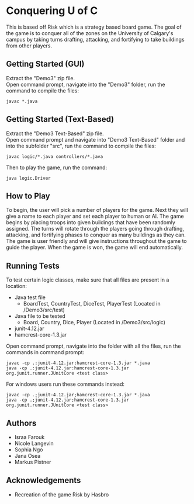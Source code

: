 # Conquering U of C
This is based off Risk which is a strategy based board game. The goal of the game is to conquer all of the zones on the University of Calgary's campus by taking turns drafting, attacking, and fortifying to take buildings from other players.

## Getting Started (GUI)
Extract the "Demo3" zip file.\
Open command prompt, navigate into the "Demo3" folder, run the command to compile the files:
```
javac *.java
````
## Getting Started (Text-Based)
Extract the "Demo3 Text-Based" zip file.\
Open command prompt and navigate into "Demo3 Text-Based" folder and into the subfolder "src", run the command to compile the files:
```
javac logic/*.java controllers/*.java
````
Then to play the game, run the command:
```
java logic.Driver
```

## How to Play
To begin, the user will pick a number of players for the game. Next they will give a name to each player and set each player to human or AI. The game begins by placing troops into given buildings that have been randomly assigned. The turns will rotate through the players going through drafting, attacking, and fortifying phases to conquer as many buildings as they can. The game is user friendly and will give instructions throughout the game to guide the player. When the game is won, the game will end automatically.

## Running Tests
To test certain logic classes, make sure that all files are present in a location:
- Java test file
  - BoardTest, CountryTest, DiceTest, PlayerTest (Located in /Demo3/src/test)
- Java file to be tested
  - Board, Country, Dice, Player (Located in /Demo3/src/logic)
- junit-4.12.jar
- hamcrest-core-1.3.jar

Open command prompt, navigate into the folder with all the files, run the commands in command prompt:
```
javac -cp .:junit-4.12.jar:hamcrest-core-1.3.jar *.java
java -cp .:junit-4.12.jar:hamcrest-core-1.3.jar org.junit.runner.JUnitCore <test class>
```
For windows users run these commands instead:
```
javac -cp .;junit-4.12.jar;hamcrest-core-1.3.jar *.java
java -cp .;junit-4.12.jar;hamcrest-core-1.3.jar org.junit.runner.JUnitCore <test class>
```

## Authors
- Israa Farouk
- Nicole Langevin
- Sophia Ngo
- Jana Osea
- Markus Pistner

## Acknowledgements
- Recreation of the game Risk by Hasbro
